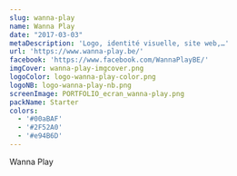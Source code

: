 ```yaml
---
slug: wanna-play
name: Wanna Play
date: "2017-03-03"
metaDescription: 'Logo, identité visuelle, site web,…'
url: 'https://www.wanna-play.be/'
facebook: 'https://www.facebook.com/WannaPlayBE/'
imgCover: wanna-play-imgcover.png
logoColor: logo-wanna-play-color.png
logoNB: logo-wanna-play-nb.png
screenImage: PORTFOLIO_ecran_wanna-play.png
packName: Starter
colors:
  - '#00aBAF'
  - '#2F52A0'
  - '#e94B6D'
---
```


Wanna Play
